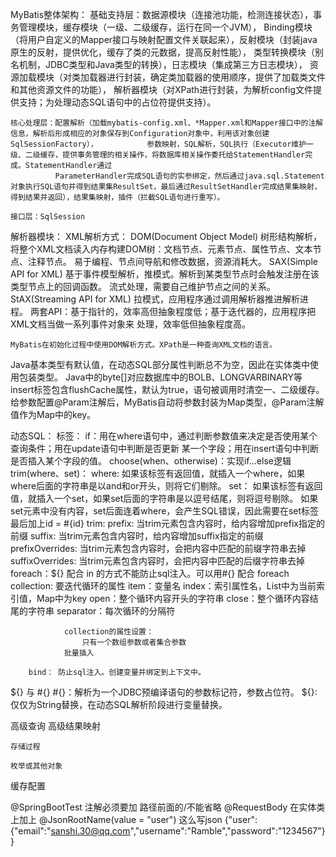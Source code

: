 MyBatis整体架构：
    基础支持层：数据源模块（连接池功能，检测连接状态），事务管理模块，缓存模块（一级、二级缓存，运行在同一个JVM），
              Binding模块（将用户自定义的Mapper接口与映射配置文件关联起来），反射模块（封装java原生的反射，提供优化，缓存了类的元数据，提高反射性能），
              类型转换模块（别名机制，JDBC类型和Java类型的转换），日志模块（集成第三方日志模块），
              资源加载模块（对类加载器进行封装，确定类加载器的使用顺序，提供了加载类文件和其他资源文件的功能），
              解析器模块（对XPath进行封装，为解析config文件提供支持；为处理动态SQL语句中的占位符提供支持）。

    核心处理层：配置解析（加载mybatis-config.xml、*Mapper.xml和Mapper接口中的注解信息，解析后形成相应的对象保存到Configuration对象中，利用该对象创建SqlSessionFactory），           参数映射，SQL解析，SQL执行（Executor维护一级、二级缓存，提供事务管理的相关操作，将数据库相关操作委托给StatementHandler完成。StatementHandler通过
              ParameterHandler完成SQL语句的实参绑定，然后通过java.sql.Statement对象执行SQL语句并得到结果集ResultSet，最后通过ResultSetHandler完成结果集映射，得到结果并返回），结果集映射，插件（拦截SQL语句进行重写）。

    接口层：SqlSession

解析器模块：
    XML解析方式：
        DOM(Document Object Model)
            树形结构解析，将整个XML文档读入内存构建DOM树：文档节点、元素节点、属性节点、文本节点、注释节点。
            易于编程、节点间导航和修改数据，资源消耗大。
        SAX(Simple API for XML)
            基于事件模型解析，推模式。解析到某类型节点时会触发注册在该类型节点上的回调函数。
            流式处理，需要自己维护节点之间的关系。
        StAX(Streaming API for XML)
            拉模式，应用程序通过调用解析器推进解析进程。
            两套API：基于指针的，效率高但抽象程度低；基于迭代器的，应用程序把XML文档当做一系列事件对象来
                    处理，效率低但抽象程度高。

    MyBatis在初始化过程中使用DOM解析方式。XPath是一种查询XML文档的语言。

Java基本类型有默认值，在动态SQL部分属性判断总不为空，因此在实体类中使用包装类型。
Java中的byte[]对应数据库中的BOLB、LONGVARBINARY等
insert标签包含flushCache属性，默认为true，语句被调用时清空一、二级缓存。
给参数配置@Param注解后，MyBatis自动将参数封装为Map类型，@Param注解值作为Map中的key。

动态SQL：
    标签：
        if：用在where语句中，通过判断参数值来决定是否使用某个查询条件；用在update语句中判断是否更新
            某一个字段；用在insert语句中判断是否插入某个字段的值。
        choose(when、otherwise)：实现if...else逻辑
        trim(where、set)：
            where: 如果该标签有返回值，就插入一个where，如果where后面的字符串是以and和or开头，则将它们剔除。
            set： 如果该标签有返回值，就插入一个set，如果set后面的字符串是以逗号结尾，则将逗号剔除。
                如果set元素中没有内容，set后面连着where，会产生SQL错误，因此需要在set标签最后加上id = #{id}
            trim: 
                prefix: 当trim元素包含内容时，给内容增加prefix指定的前缀
                suffix: 当trim元素包含内容时，给内容增加suffix指定的前缀
                prefixOverrides: 当trim元素包含内容时，会把内容中匹配的前缀字符串去掉
                suffixOverrides: 当trim元素包含内容时，会把内容中匹配的后缀字符串去掉
        foreach：${} 配合 in 的方式不能防止sql注入。可以用#{} 配合 foreach
                collection: 要迭代循环的属性
                item：变量名
                index：索引属性名，List中为当前索引值，Map中为key
                open：整个循环内容开头的字符串
                close：整个循环内容结尾的字符串
                separator：每次循环的分隔符

                collection的属性设置：
                    只有一个数组参数或者集合参数
                批量插入

        bind： 防止sql注入。创建变量并绑定到上下文中。

${} 与 #{}
#{}：解析为一个JDBC预编译语句的参数标记符，参数占位符。
${}: 仅仅为String替换，在动态SQL解析阶段进行变量替换。

高级查询
    高级结果映射
        
    存储过程

    枚举或其他对象

缓存配置


@SpringBootTest 注解必须要加
路径前面的/不能省略
@RequestBody 在实体类上加上 @JsonRootName(value = "user")
这么写json {"user":{"email":"sanshi.30@qq.com","username":"Ramble","password":"1234567"}}